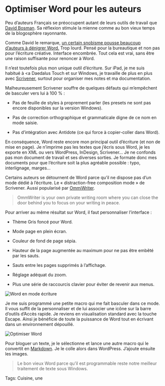 # Optimiser Word pour les auteurs

Peu d’auteurs Français se préoccupent autant de leurs outils de travail que [David Bosman](href="http://davidbosman.fr/blog/). Sa réflexion stimule la mienne comme au bon vieux temps de la blogosphère rayonnante.<span id="more-33619"></span>

Comme David le remarque, [un certain snobisme pousse beaucoup d’auteurs à dénigrer Word.](http://davidbosman.fr/blog/2013/10/30/pourquoi-word-jai-du-mal-a-le-comprendre/) Trop lourd. Pensé pour la bureautique et non pas pour l’écriture créative. Interface encombrée. Tout cela est vrai, sans être une raison suffisante pour renoncer à Word.

Il n’est toutefois plus mon unique outil d’écriture. Sur iPad, je me suis habitué à &lt;a Daedalus Touch et sur Windows, je travaille de plus en plus avec [Scrivener](http://blog.tcrouzet.com/2013/05/25/scrivener-le-traitement-de-texte-des-auteurs/), surtout pour organiser mes notes et ma documentation.

Malheureusement Scrivener souffre de quelques défauts qui m’empêchent de basculer vers lui à 100 % :

- Pas de feuille de styles à proprement parler (les presets ne sont pas encore disponibles sur la version Windows).

- Pas de correction orthographique et grammaticale digne de ce nom en mode saisie.

- Pas d’intégration avec Antidote (ce qui force à copier-coller dans Word).

En conséquence, Word reste encore mon principal outil d’écriture (et non de mise en page). Je n’imprime pas les textes que j’écris sous Word, je les exporte en XML ou vers WordPress, InDesign, Scrivener… Je ne confonds pas mon document de travail et ses diverses sorties. Je formate donc mes documents pour que l’écriture soit la plus agréable possible : typo, interlignage, marges…

Certains auteurs se détournent de Word parce qu’il ne dispose pas d’un mode dédié à l’écriture. Le « distraction-free composition mode » de Scrivener. Aussi popularisé par [OmmiWriter](http://www.ommwriter.com/).

> OmmWriter is your own private writing room where you can close the door behind you to focus on your writing in peace.

Pour arriver au même résultat sur Word, il faut personnaliser l’interface :

- Thème Gris foncé pour Word.

- Mode page en plein écran.

- Couleur de fond de page sépia.

- Hauteur de la page augmentée au maximum pour ne pas être embêté par les sauts.

- Sauts entre les pages supprimés à l’affichage.

- Réglage adéquat du zoom.

- Plus une série de raccourcis clavier pour éviter de revenir aux menus.

![Word en mode écriture](http://blog.tcrouzet.comhttps://tcrouzet.com/images_tc/2013/10/writing1.png)

Je me suis programmé une petite macro qui me fait basculer dans ce mode. Il vous suffit de la personnaliser et de lui associer une icône sur la barre d’outils d’Accès rapide. Je reviens en visualisation standard avec la touche Escape. Ainsi je bénéficie de toute la puissance de Word tout en écrivant dans un environnement dépouillé.

![Optimiser Word](https://tcrouzet.com/images_tc/2013/10/wd.png)

Pour bloguer un texte, je le sélectionne et lance une autre macro qui le convertit en [Markdown](http://daringfireball.net/projects/markdown/basics). Je le colle alors dans WordPress. J’ajoute ensuite les images.

> Le bon vieux Word parce qu’il est programmable reste notre meilleur traitement de texte sous Windows.

Tags: Cuisine, une
